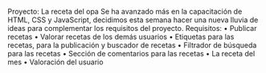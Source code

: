Proyecto: La receta del opa 
Se ha avanzado más en la capacitación de HTML, CSS y JavaScript, decidimos esta semana 
hacer una nueva lluvia de ideas para complementar los requisitos del proyecto. 
Requisitos: 
• Publicar recetas 
• Valorar recetas de los demás usuarios 
• Etiquetas para las recetas, para la publicación y buscador de recetas 
• Filtrador de búsqueda para las recetas 
• Sección de comentarios para las recetas 
• La receta del mes 
• Valoración del usuario